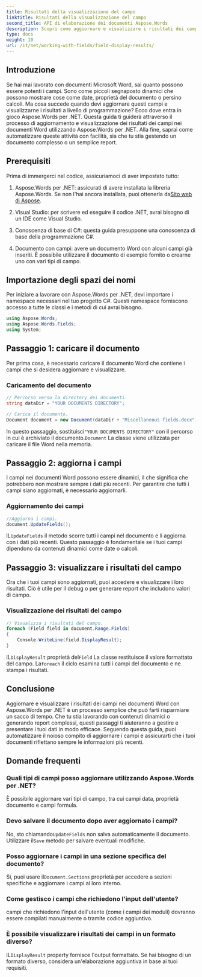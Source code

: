 ```yaml
---
title: Risultati della visualizzazione del campo
linktitle: Risultati della visualizzazione del campo
second_title: API di elaborazione dei documenti Aspose.Words
description: Scopri come aggiornare e visualizzare i risultati dei campi nei documenti Word usando Aspose.Words per .NET con questa guida passo-passo. Perfetta per automatizzare le attività sui documenti.
type: docs
weight: 10
url: /it/net/working-with-fields/field-display-results/
---
```

## Introduzione

Se hai mai lavorato con documenti Microsoft Word, sai quanto possono essere potenti i campi. Sono come piccoli segnaposto dinamici che possono mostrare cose come date, proprietà del documento o persino calcoli. Ma cosa succede quando devi aggiornare questi campi e visualizzarne i risultati a livello di programmazione? Ecco dove entra in gioco Aspose.Words per .NET. Questa guida ti guiderà attraverso il processo di aggiornamento e visualizzazione dei risultati dei campi nei documenti Word utilizzando Aspose.Words per .NET. Alla fine, saprai come automatizzare queste attività con facilità, sia che tu stia gestendo un documento complesso o un semplice report.

## Prerequisiti

Prima di immergerci nel codice, assicuriamoci di aver impostato tutto:

1. Aspose.Words per .NET: assicurati di avere installata la libreria Aspose.Words. Se non l'hai ancora installata, puoi ottenerla da[Sito web di Aspose](https://releases.aspose.com/words/net/).

2. Visual Studio: per scrivere ed eseguire il codice .NET, avrai bisogno di un IDE come Visual Studio.

3. Conoscenza di base di C#: questa guida presuppone una conoscenza di base della programmazione C#.

4. Documento con campi: avere un documento Word con alcuni campi già inseriti. È possibile utilizzare il documento di esempio fornito o crearne uno con vari tipi di campo.

## Importazione degli spazi dei nomi

Per iniziare a lavorare con Aspose.Words per .NET, devi importare i namespace necessari nel tuo progetto C#. Questi namespace forniscono accesso a tutte le classi e i metodi di cui avrai bisogno.

```csharp
using Aspose.Words;
using Aspose.Words.Fields;
using System;
```

## Passaggio 1: caricare il documento

Per prima cosa, è necessario caricare il documento Word che contiene i campi che si desidera aggiornare e visualizzare.

### Caricamento del documento

```csharp
// Percorso verso la directory dei documenti.
string dataDir = "YOUR DOCUMENTS DIRECTORY";

// Carica il documento.
Document document = new Document(dataDir + "Miscellaneous fields.docx");
```

 In questo passaggio, sostituisci`"YOUR DOCUMENTS DIRECTORY"` con il percorso in cui è archiviato il documento.`Document` La classe viene utilizzata per caricare il file Word nella memoria.

## Passaggio 2: aggiorna i campi

I campi nei documenti Word possono essere dinamici, il che significa che potrebbero non mostrare sempre i dati più recenti. Per garantire che tutti i campi siano aggiornati, è necessario aggiornarli.

### Aggiornamento dei campi

```csharp
//Aggiorna i campi.
document.UpdateFields();
```

IL`UpdateFields` il metodo scorre tutti i campi nel documento e li aggiorna con i dati più recenti. Questo passaggio è fondamentale se i tuoi campi dipendono da contenuti dinamici come date o calcoli.

## Passaggio 3: visualizzare i risultati del campo

Ora che i tuoi campi sono aggiornati, puoi accedere e visualizzare i loro risultati. Ciò è utile per il debug o per generare report che includono valori di campo.

### Visualizzazione dei risultati del campo

```csharp
// Visualizza i risultati del campo.
foreach (Field field in document.Range.Fields)
{
    Console.WriteLine(field.DisplayResult);
}
```

IL`DisplayResult` proprietà del`Field` La classe restituisce il valore formattato del campo. La`foreach` il ciclo esamina tutti i campi del documento e ne stampa i risultati.

## Conclusione

Aggiornare e visualizzare i risultati dei campi nei documenti Word con Aspose.Words per .NET è un processo semplice che può farti risparmiare un sacco di tempo. Che tu stia lavorando con contenuti dinamici o generando report complessi, questi passaggi ti aiuteranno a gestire e presentare i tuoi dati in modo efficace. Seguendo questa guida, puoi automatizzare il noioso compito di aggiornare i campi e assicurarti che i tuoi documenti riflettano sempre le informazioni più recenti.

## Domande frequenti

### Quali tipi di campi posso aggiornare utilizzando Aspose.Words per .NET?  
È possibile aggiornare vari tipi di campo, tra cui campi data, proprietà documento e campi formula.

### Devo salvare il documento dopo aver aggiornato i campi?  
 No, sto chiamando`UpdateFields` non salva automaticamente il documento. Utilizzare il`Save` metodo per salvare eventuali modifiche.

### Posso aggiornare i campi in una sezione specifica del documento?  
 Sì, puoi usare il`Document.Sections` proprietà per accedere a sezioni specifiche e aggiornare i campi al loro interno.

### Come gestisco i campi che richiedono l'input dell'utente?  
campi che richiedono l'input dell'utente (come i campi dei moduli) dovranno essere compilati manualmente o tramite codice aggiuntivo.

### È possibile visualizzare i risultati dei campi in un formato diverso?  
IL`DisplayResult` property fornisce l'output formattato. Se hai bisogno di un formato diverso, considera un'elaborazione aggiuntiva in base ai tuoi requisiti.